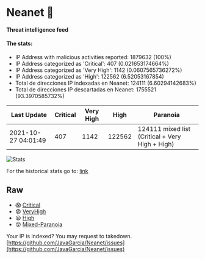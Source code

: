# Neanet :hocho:
#### Threat intelligence feed
#### The stats:

- IP Address with malicious activities reported: 1879632 (100%)
- IP Address categorized as 'Critical':  407 (0.021653174664%)
- IP Address categorized as 'Very High':  1142 (0.0607565736272%)
- IP Address categorized as 'High':  122562 (6.52053167854)
- Total de direcciones IP indexadas en Neanet:  124111 (6.60294142683%)
- Total de direcciones IP descartadas en Neanet:  1755521 (93.3970585732%)

| Last Update | Critical | Very High | High | Paranoia |
| --- | --- | --- | --- | --- |
| 2021-10-27 04:01:49 | 407 | 1142 | 122562 | 124111 mixed list (Critical + Very High + High)|

![Stats](https://docs.google.com/spreadsheets/d/e/2PACX-1vSnaNMIXVabIpDJjufMlzH7poXnshF3mgd8Is1g9ytUEzVsP5my4Trn8f-xkoLLQ38xpL3HtmUexLo6/pubchart?oid=501124687&format=image)

For the historical stats go to: [link](/stats.csv)
## Raw
- :scream: [Critical](https://raw.githubusercontent.com/JavaGarcia/Neanet/master/blacklists/neanet_critical.txt)
- :fearful: [VeryHigh](https://raw.githubusercontent.com/JavaGarcia/Neanet/master/blacklists/neanet_veryHigh.txtt)
- :frowning: [High](https://raw.githubusercontent.com/JavaGarcia/Neanet/master/blacklists/neanet_high.txt)
- :dizzy_face: [Mixed-Paranoia](https://raw.githubusercontent.com/JavaGarcia/Neanet/master/blacklists/neanet_all.txt)


Your IP is indexed? You may request to takedown. [https://github.com/JavaGarcia/Neanet/issues](https://github.com/JavaGarcia/Neanet/issues)














































































































































































































































































































































































































































































































































































































































































































































































































































































































































































































































































































































































































































































































































































































































































































































































































































































































































































































































































































































































































































































































































































































































































































































































































































































































































































































































































































































































































































































































































































































































































































































































































































































































































































































































































































































































































































































































































































































































































































































































































































































































































































































































































































































































































































































































































































































































































































































































































































































































































































































































































































































































































































































































































































































































































































































































































































































































































































































































































































































































































































































































































































































































































































































































































































































































































































































































































































































































































































































































































































































































































































































































































































































































































































































































































































































































































































































































































































































































































































































































































































































































































































































































































































































































































































































































































































































































































































































































































































































































































































































































































































































































































































































































































































































































































































































































































































































































































































































































































































